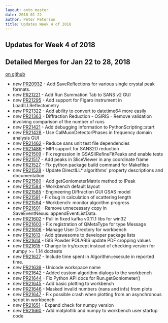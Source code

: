 ```yaml
---
layout: onto_master
date: 2018-01-22
author: Peter Peterson
title: Updates Week 4 of 2018
---
```

Updates for Week 4 of 2018
--------------------------

Detailed Merges for Jan 22 to 28, 2018
--------------------------------------
[on github](https://github.com/mantidproject/mantid/pulls?q=is%3Apr+merged%3A2018-01-23..2018-01-28)

* *new* [PR20932](https://github.com/mantidproject/mantid/pull/20932) - Add SaveReflections for various single crystal peak formats.
* *new* [PR21221](https://github.com/mantidproject/mantid/pull/21221) - Add Run Summation Tab to SANS v2 GUI
* *new* [PR21295](https://github.com/mantidproject/mantid/pull/21295) - Add support for Figaro instrument in LoadILLReflectometry
* *new* [PR21322](https://github.com/mantidproject/mantid/pull/21322) - Add ability to convert to datetime64 more easily
* *new* [PR21363](https://github.com/mantidproject/mantid/pull/21363) - Diffraction Reduction - OSIRIS - Remove validation involving comparison of the number of runs
* *new* [PR21421](https://github.com/mantidproject/mantid/pull/21421) - Add debugging information to PythonScripting::start
* *new* [PR21428](https://github.com/mantidproject/mantid/pull/21428) - Use CalMuonDetectorPhases in frequency domain analysis GUI
* *new* [PR21462](https://github.com/mantidproject/mantid/pull/21462) - Reduce sans unit test file dependencies
* *new* [PR21486](https://github.com/mantidproject/mantid/pull/21486) - MPI support for SANS2D reduction
* *new* [PR21509](https://github.com/mantidproject/mantid/pull/21509) - Fix regression in GSASIIRefineFitPeaks and enable tests
* *new* [PR21517](https://github.com/mantidproject/mantid/pull/21517) - Add peaks in SliceViewer in any coordinate frame
* *new* [PR21527](https://github.com/mantidproject/mantid/pull/21527) - Fix python package build command for Makefiles
* *new* [PR21528](https://github.com/mantidproject/mantid/pull/21528) - Update DirectILL* algorithms' property descriptions and documentation
* *new* [PR21580](https://github.com/mantidproject/mantid/pull/21580) - Add getGoniometerMatrix method to IPeak
* *new* [PR21584](https://github.com/mantidproject/mantid/pull/21584) - Workbench default layout
* *new* [PR21585](https://github.com/mantidproject/mantid/pull/21585) - Engineering Diffraction GUI GSAS model
* *new* [PR21591](https://github.com/mantidproject/mantid/pull/21591) - Fix bug in calculation of scattering length
* *new* [PR21594](https://github.com/mantidproject/mantid/pull/21594) - Workbench: monitor algorithm progress
* *new* [PR21601](https://github.com/mantidproject/mantid/pull/21601) - Remove unnecessary copy in SaveEventNexus::appendEventListData.
* *new* [PR21602](https://github.com/mantidproject/mantid/pull/21602) - Pull in fixed kafka v0.11.1 libs for win32
* *new* [PR21603](https://github.com/mantidproject/mantid/pull/21603) - Fix registration of QMetaType for type Message
* *new* [PR21606](https://github.com/mantidproject/mantid/pull/21606) - Manage User Directory for workbench
* *new* [PR21613](https://github.com/mantidproject/mantid/pull/21613) - Add qtawesome to developer package lists
* *new* [PR21614](https://github.com/mantidproject/mantid/pull/21614) - ISIS Powder POLARIS update PDF cropping values
* *new* [PR21615](https://github.com/mantidproject/mantid/pull/21615) - Change to try/except instead of checking version for numpy >= 1.14 doctests
* *new* [PR21627](https://github.com/mantidproject/mantid/pull/21627) - Include time spent in Algorithm::execute in reported time.
* *new* [PR21639](https://github.com/mantidproject/mantid/pull/21639) - Unicode workspace name
* *new* [PR21642](https://github.com/mantidproject/mantid/pull/21642) - Added custom algorithm dialogs to the workbench
* *new* [PR21644](https://github.com/mantidproject/mantid/pull/21644) - Fix Python API docs for Run.getGoniometer()
* *new* [PR21645](https://github.com/mantidproject/mantid/pull/21645) - Add basic plotting to workbench
* *new* [PR21646](https://github.com/mantidproject/mantid/pull/21646) - Masked invalid numbers (nans and infs) from plots
* *new* [PR21647](https://github.com/mantidproject/mantid/pull/21647) - Fix possible crash when plotting from an asynchronous script in workbench
* *new* [PR21651](https://github.com/mantidproject/mantid/pull/21651) - Expand check for numpy version
* *new* [PR21660](https://github.com/mantidproject/mantid/pull/21660) - Add matplotlib and numpy to workbench user startup code
